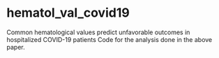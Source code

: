 # hematol_val_covid19
 Common hematological values predict unfavorable outcomes in hospitalized COVID-19 patients
Code for the analysis done in the above paper. 
